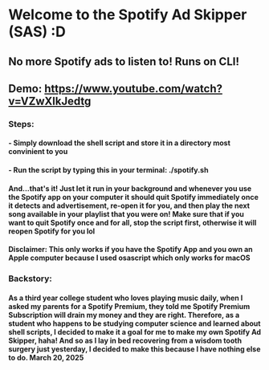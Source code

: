 # Welcome to the Spotify Ad Skipper (SAS) :D

## No more Spotify ads to listen to! Runs on CLI!
## Demo: https://www.youtube.com/watch?v=VZwXlkJedtg

### Steps:
#### - Simply download the shell script and store it in a directory most convinient to you
#### - Run the script by typing this in your terminal: ./spotify.sh

#### And...that's it! Just let it run in your background and whenever you use the Spotify app on your computer it should quit Spotify immediately once it detects and advertisement, re-open it for you, and then play the next song available in your playlist that you were on! Make sure that if you want to quit Spotify once and for all, stop the script first, otherwise it will reopen Spotify for you lol

#### Disclaimer: This only works if you have the Spotify App and you own an Apple computer because I used osascript which only works for macOS

### Backstory:
#### As a third year college student who loves playing music daily, when I asked my parents for a Spotify Premium, they told me Spotify Premium Subscription will drain my money and they are right. Therefore, as a student who happens to be studying computer science and learned about shell scripts, I decided to make it a goal for me to make my own Spotify Ad Skipper, haha! And so as I lay in bed recovering from a wisdom tooth surgery just yesterday, I decided to make this because I have nothing else to do. March 20, 2025
